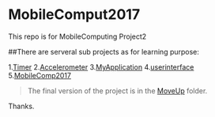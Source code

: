 # MobileComput2017
This repo is for MobileComputing Project2

##There are serveral sub projects as for learning purpose:

1.[Timer](https://github.com/YimingJ/MobileComput2017/tree/master/Timer)
2.[Accelerometer](https://github.com/YimingJ/MobileComput2017/tree/master/Accelerometer)
3.[MyApplication](https://github.com/YimingJ/MobileComput2017/tree/master/MyApplication)
4.[userinterface](https://github.com/YimingJ/MobileComput2017/tree/master/userinterface)
5.[MobileComp2017](https://github.com/YimingJ/MobileComput2017/tree/master/MobileComp2017)

> The final version of the project is in the [MoveUp](https://github.com/YimingJ/MobileComput2017/tree/master/MoveUp) folder.

Thanks.
